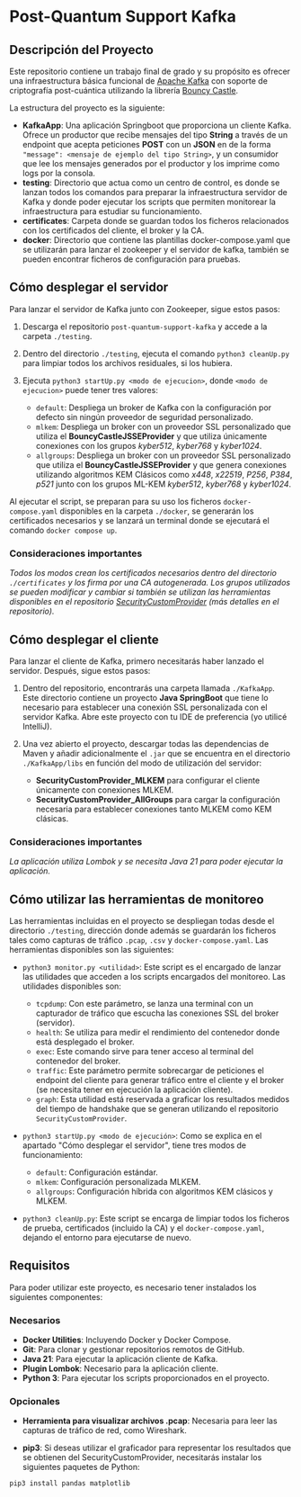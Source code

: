 # Post-Quantum Support Kafka

## Descripción del Proyecto

Este repositorio contiene un trabajo final de grado y su propósito es ofrecer una infraestructura básica funcional de [Apache Kafka](https://kafka.apache.org/) con soporte de criptografía post-cuántica utilizando la librería [Bouncy Castle](https://www.bouncycastle.org/). 

La estructura del proyecto es la siguiente:

- **KafkaApp**: Una aplicación Springboot que proporciona un cliente Kafka. Ofrece un productor que recibe mensajes del tipo **String** a través de un endpoint que acepta peticiones **POST** con un **JSON** en de la forma `"message": <mensaje de ejemplo del tipo String>`, y un consumidor que lee los mensajes generados por el productor y los imprime como logs por la consola.
- **testing**: Directorio que actua como un centro de control, es donde se lanzan todos los comandos para preparar la infraestructura servidor de Kafka y donde poder ejecutar los scripts que permiten monitorear la infraestructura para estudiar su funcionamiento.
- **certificates**: Carpeta donde se guardan todos los ficheros relacionados con los certificados del cliente, el broker y la CA.
- **docker**: Directorio que contiene las plantillas docker-compose.yaml que se utilizarán para lanzar el zookeeper y el servidor de kafka, también se pueden encontrar ficheros de configuración para pruebas.

## Cómo desplegar el servidor

Para lanzar el servidor de Kafka junto con Zookeeper, sigue estos pasos:

1. Descarga el repositorio `post-quantum-support-kafka` y accede a la carpeta `./testing`.

2. Dentro del directorio `./testing`, ejecuta el comando `python3 cleanUp.py` para limpiar todos los archivos residuales, si los hubiera.

3. Ejecuta `python3 startUp.py <modo de ejecucion>`, donde `<modo de ejecucion>` puede tener tres valores:

    - `default`: Despliega un broker de Kafka con la configuración por defecto sin ningún proveedor de seguridad personalizado. 
    - `mlkem`: Despliega un broker con un proveedor SSL personalizado que utiliza el **BouncyCastleJSSEProvider** y que utiliza únicamente conexiones con los grupos _kyber512_, _kyber768_ y _kyber1024_.
    - `allgroups`: Despliega un broker con un proveedor SSL personalizado que utiliza el **BouncyCastleJSSEProvider** y que genera conexiones utilizando algoritmos KEM Clásicos como _x448_, _x22519_, _P256_, _P384_, _p521_ junto con los grupos ML-KEM _kyber512_, _kyber768_ y _kyber1024_.

Al ejecutar el script, se preparan para su uso los ficheros `docker-compose.yaml` disponibles en la carpeta `./docker`, se generarán los certificados necesarios y se lanzará un terminal donde se ejecutará el comando `docker compose up`.

### Consideraciones importantes

_Todos los modos crean los certificados necesarios dentro del directorio `./certificates` y los firma por una CA autogenerada. Los grupos utilizados se pueden modificar y cambiar si también se utilizan las herramientas disponibles en el repositorio [SecurityCustomProvider](https://github.com/Ithakua/SecurityCustomProvider) (más detalles en el repositorio)._

## Cómo desplegar el cliente

Para lanzar el cliente de Kafka, primero necesitarás haber lanzado el servidor. Después, sigue estos pasos:

1. Dentro del repositorio, encontrarás una carpeta llamada `./KafkaApp`. Este directorio contiene un proyecto **Java SpringBoot** que tiene lo necesario para establecer una conexión SSL personalizada con el servidor Kafka. Abre este proyecto con tu IDE de preferencia (yo utilicé IntelliJ).

2. Una vez abierto el proyecto, descargar todas las dependencias de Maven y añadir adicionalmente el `.jar` que se encuentra en el directorio `./KafkaApp/libs` en función del modo de utilización del servidor:
    - **SecurityCustomProvider_MLKEM** para configurar el cliente únicamente con conexiones MLKEM.
    - **SecurityCustomProvider_AllGroups** para cargar la configuración necesaria para establecer conexiones tanto MLKEM como KEM clásicas.

### Consideraciones importantes

_La aplicación utiliza Lombok y se necesita Java 21 para poder ejecutar la aplicación._

## Cómo utilizar las herramientas de monitoreo

Las herramientas incluidas en el proyecto se despliegan todas desde el directorio `./testing`, dirección donde además se guardarán los ficheros tales como capturas de tráfico `.pcap`, `.csv` y `docker-compose.yaml`. Las herramientas disponibles son las siguientes:

- `python3 monitor.py <utilidad>`: Este script es el encargado de lanzar las utilidades que acceden a los scripts encargados del monitoreo. Las utilidades disponibles son:
    - `tcpdump`: Con este parámetro, se lanza una terminal con un capturador de tráfico que escucha las conexiones SSL del broker (servidor).
    - `health`: Se utiliza para medir el rendimiento del contenedor donde está desplegado el broker.
    - `exec`: Este comando sirve para tener acceso al terminal del contenedor del broker.
    - `traffic`: Este parámetro permite sobrecargar de peticiones el endpoint del cliente para generar tráfico entre el cliente y el broker (se necesita tener en ejecución la aplicación cliente).
    - `graph`: Esta utilidad está reservada a graficar los resultados medidos del tiempo de handshake que se generan utilizando el repositorio `SecurityCustomProvider`.

- `python3 startUp.py <modo de ejecución>`: Como se explica en el apartado "Cómo desplegar el servidor", tiene tres modos de funcionamiento:
    - `default`: Configuración estándar.
    - `mlkem`: Configuración personalizada MLKEM.
    - `allgroups`: Configuración híbrida con algoritmos KEM clásicos y MLKEM.

- `python3 cleanUp.py`: Este script se encarga de limpiar todos los ficheros de prueba, certificados (incluido la CA) y el `docker-compose.yaml`, dejando el entorno para ejecutarse de nuevo.

## Requisitos

Para poder utilizar este proyecto, es necesario tener instalados los siguientes componentes:

### Necesarios

- **Docker Utilities**: Incluyendo Docker y Docker Compose.
- **Git**: Para clonar y gestionar repositorios remotos de GitHub.
- **Java 21**: Para ejecutar la aplicación cliente de Kafka.
- **Plugin Lombok**: Necesario para la aplicación cliente.
- **Python 3**: Para ejecutar los scripts proporcionados en el proyecto.

### Opcionales

- **Herramienta para visualizar archivos .pcap**: Necesaria para leer las capturas de tráfico de red, como Wireshark.

- **pip3**: Si deseas utilizar el graficador para representar los resultados que se obtienen del SecurityCustomProvider, necesitarás instalar los siguientes paquetes de Python:

```
pip3 install pandas matplotlib
```